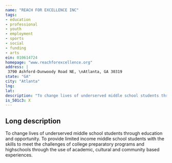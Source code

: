 ```yaml
---
name: "REACH FOR EXCELLENCE INC"
tags:
- education
- professional
- youth
- employment
- sports
- social
- funding
- arts
ein: 010614724
homepage: "www.reachforexcellence.org"
address: |
 3790 Ashford-Dunwoody Road NE, \nAtlanta, GA 30319
state: "GA"
city: "Atlanta"
lng: 
lat: 
description: "To change lives of underserved middle school students through education and opportunity. "
is_501c3: X
---
```


## Long description

To change lives of underserved middle school students through education and opportunity. To provide limited income middle school students with the skills to meet the challenges of college preparatory programs and highschools through the use of academic, cultural and community based experiences. 
